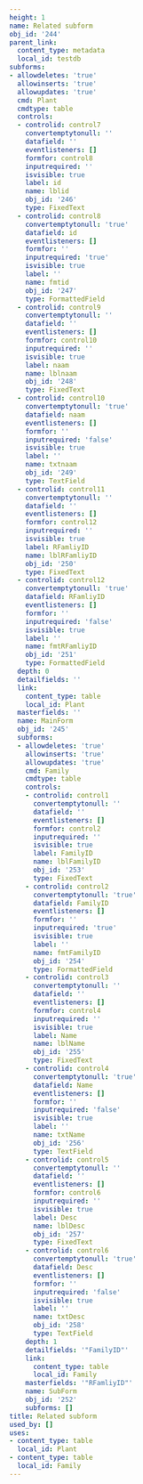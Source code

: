 ```yaml
---
height: 1
name: Related subform
obj_id: '244'
parent_link:
  content_type: metadata
  local_id: testdb
subforms:
- allowdeletes: 'true'
  allowinserts: 'true'
  allowupdates: 'true'
  cmd: Plant
  cmdtype: table
  controls:
  - controlid: control7
    convertemptytonull: ''
    datafield: ''
    eventlisteners: []
    formfor: control8
    inputrequired: ''
    isvisible: true
    label: id
    name: lblid
    obj_id: '246'
    type: FixedText
  - controlid: control8
    convertemptytonull: 'true'
    datafield: id
    eventlisteners: []
    formfor: ''
    inputrequired: 'true'
    isvisible: true
    label: ''
    name: fmtid
    obj_id: '247'
    type: FormattedField
  - controlid: control9
    convertemptytonull: ''
    datafield: ''
    eventlisteners: []
    formfor: control10
    inputrequired: ''
    isvisible: true
    label: naam
    name: lblnaam
    obj_id: '248'
    type: FixedText
  - controlid: control10
    convertemptytonull: 'true'
    datafield: naam
    eventlisteners: []
    formfor: ''
    inputrequired: 'false'
    isvisible: true
    label: ''
    name: txtnaam
    obj_id: '249'
    type: TextField
  - controlid: control11
    convertemptytonull: ''
    datafield: ''
    eventlisteners: []
    formfor: control12
    inputrequired: ''
    isvisible: true
    label: RFamliyID
    name: lblRFamliyID
    obj_id: '250'
    type: FixedText
  - controlid: control12
    convertemptytonull: 'true'
    datafield: RFamliyID
    eventlisteners: []
    formfor: ''
    inputrequired: 'false'
    isvisible: true
    label: ''
    name: fmtRFamliyID
    obj_id: '251'
    type: FormattedField
  depth: 0
  detailfields: ''
  link:
    content_type: table
    local_id: Plant
  masterfields: ''
  name: MainForm
  obj_id: '245'
  subforms:
  - allowdeletes: 'true'
    allowinserts: 'true'
    allowupdates: 'true'
    cmd: Family
    cmdtype: table
    controls:
    - controlid: control1
      convertemptytonull: ''
      datafield: ''
      eventlisteners: []
      formfor: control2
      inputrequired: ''
      isvisible: true
      label: FamilyID
      name: lblFamilyID
      obj_id: '253'
      type: FixedText
    - controlid: control2
      convertemptytonull: 'true'
      datafield: FamilyID
      eventlisteners: []
      formfor: ''
      inputrequired: 'true'
      isvisible: true
      label: ''
      name: fmtFamilyID
      obj_id: '254'
      type: FormattedField
    - controlid: control3
      convertemptytonull: ''
      datafield: ''
      eventlisteners: []
      formfor: control4
      inputrequired: ''
      isvisible: true
      label: Name
      name: lblName
      obj_id: '255'
      type: FixedText
    - controlid: control4
      convertemptytonull: 'true'
      datafield: Name
      eventlisteners: []
      formfor: ''
      inputrequired: 'false'
      isvisible: true
      label: ''
      name: txtName
      obj_id: '256'
      type: TextField
    - controlid: control5
      convertemptytonull: ''
      datafield: ''
      eventlisteners: []
      formfor: control6
      inputrequired: ''
      isvisible: true
      label: Desc
      name: lblDesc
      obj_id: '257'
      type: FixedText
    - controlid: control6
      convertemptytonull: 'true'
      datafield: Desc
      eventlisteners: []
      formfor: ''
      inputrequired: 'false'
      isvisible: true
      label: ''
      name: txtDesc
      obj_id: '258'
      type: TextField
    depth: 1
    detailfields: '"FamilyID"'
    link:
      content_type: table
      local_id: Family
    masterfields: '"RFamliyID"'
    name: SubForm
    obj_id: '252'
    subforms: []
title: Related subform
used_by: []
uses:
- content_type: table
  local_id: Plant
- content_type: table
  local_id: Family
---
```


